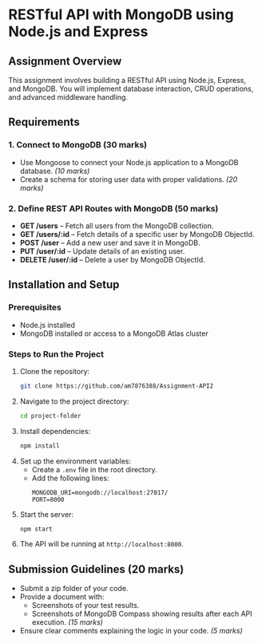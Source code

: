 # RESTful API with MongoDB using Node.js and Express

## Assignment Overview
This assignment involves building a RESTful API using Node.js, Express, and MongoDB. You will implement database interaction, CRUD operations, and advanced middleware handling.

## Requirements

### 1. Connect to MongoDB (30 marks)
- Use Mongoose to connect your Node.js application to a MongoDB database. *(10 marks)*
- Create a schema for storing user data with proper validations. *(20 marks)*

### 2. Define REST API Routes with MongoDB (50 marks)
- **GET /users** – Fetch all users from the MongoDB collection.
- **GET /users/:id** – Fetch details of a specific user by MongoDB ObjectId.
- **POST /user** – Add a new user and save it in MongoDB.
- **PUT /user/:id** – Update details of an existing user.
- **DELETE /user/:id** – Delete a user by MongoDB ObjectId.

## Installation and Setup

### Prerequisites
- Node.js installed
- MongoDB installed or access to a MongoDB Atlas cluster

### Steps to Run the Project
1. Clone the repository:
   ```bash
   git clone https://github.com/am7876388/Assignment-API2
   ```
2. Navigate to the project directory:
   ```bash
   cd project-folder
   ```
3. Install dependencies:
   ```bash
   npm install
   ```
4. Set up the environment variables:
   - Create a `.env` file in the root directory.
   - Add the following lines:
     ```env
     MONGODB_URI=mongodb://localhost:27017/
     PORT=8000
     ```
5. Start the server:
   ```bash
   npm start
   ```
6. The API will be running at `http://localhost:8000`.

## Submission Guidelines (20 marks)
- Submit a zip folder of your code.
- Provide a document with:
  - Screenshots of your test results.
  - Screenshots of MongoDB Compass showing results after each API execution. *(15 marks)*
- Ensure clear comments explaining the logic in your code. *(5 marks)*
